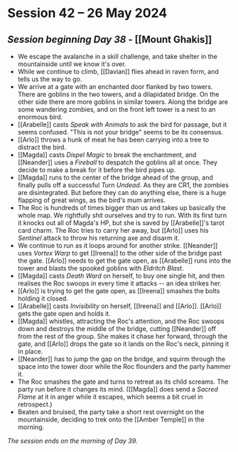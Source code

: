 # Session 42 – 26 May 2024

## *Session beginning Day 38* - [[Mount Ghakis]]

- We escape the avalanche in a skill challenge, and take shelter in the mountainside until we know it's over.
- While we continue to climb, [[Davian]] flies ahead in raven form, and tells us the way to go.
- We arrive at a gate with an enchanted door flanked by two towers. There are goblins in the two towers, and a dilapidated bridge. On the other side there are more goblins in similar towers. Along the bridge are some wandering zombies, and on the front left tower is a nest to an enormous bird.
- [[Arabelle]] casts *Speak with Animals* to ask the bird for passage, but it seems confused. "This is not your bridge" seems to be its consensus.
- [[Arlo]] throws a hunk of meat he has been carrying into a tree to distract the bird.
- [[Magda]] casts *Dispel Magic* to break the enchantment, and [[Neander]] uses a *Fireball* to despatch the goblins all at once. They decide to make a break for it before the bird pipes up.
- [[Magda]] runs to the center of the bridge ahead of the group, and finally pulls off a successful *Turn Undead*. As they are CR1, the zombies are disintegrated. But before they can do anything else, there is a huge flapping of great wings, as the bird's mum arrives.
- The Roc is hundreds of times bigger than us and takes up basically the whole map. We rightfully shit ourselves and try to run. With its first turn it knocks out all of Magda's HP, but she is saved by [[Arabelle]]'s tarot card charm. The Roc tries to carry her away, but [[Arlo]] uses his *Sentinel* attack to throw his returning axe and disarm it.
- We continue to run as it loops around for another strike. [[Neander]] uses *Vortex Warp* to get [[Ireena]] to the other side of the bridge past the gate. [[Arlo]] needs to get the gate open, as [[Arabelle]] runs into the tower and blasts the spooked goblins with *Eldritch Blast*.
- [[Magda]] casts *Death Ward* on herself, to buy one single hit, and then realises the Roc swoops in every time it attacks -- an idea strikes her.
- [[Arlo]] is trying to get the gate open, as [[Ireena]] smashes the bolts holding it closed.
- [[Arabelle]] casts *Invisibility* on herself, [[Ireena]] and [[Arlo]]. [[Arlo]] gets the gate open and holds it.
- [[Magda]] whistles, attracting the Roc's attention, and the Roc swoops down and destroys the middle of the bridge, cutting [[Neander]] off from the rest of the group. She makes it chase her forward, through the gate, and [[Arlo]] drops the gate so it lands on the Roc's neck, pinning it in place.
- [[Neander]] has to jump the gap on the bridge, and squirm through the space into the tower door while the Roc flounders and the party hammer it.
- The Roc smashes the gate and turns to retreat as its child screams. The party run before it changes its mind. ([[Magda]] does send a *Sacred Flame* at it in anger while it escapes, which seems a bit cruel in retrospect.)
- Beaten and bruised, the party take a short rest overnight on the mountainside, deciding to trek onto the [[Amber Temple]] in the morning.

*The session ends on the morning of Day 39.*